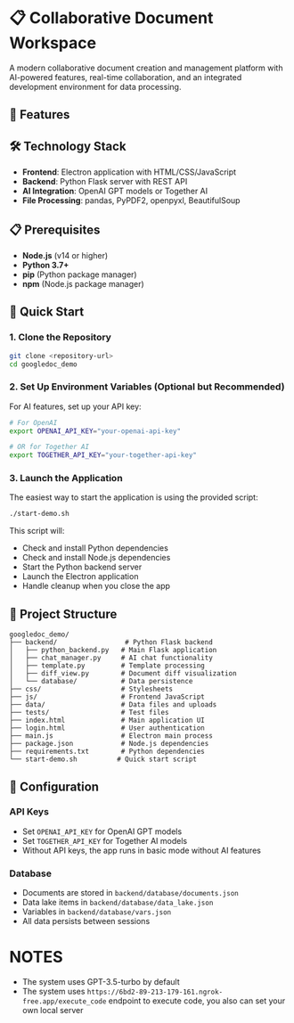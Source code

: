 # 📋 Collaborative Document Workspace

A modern collaborative document creation and management platform with AI-powered features, real-time collaboration, and an integrated development environment for data processing.

## 🌟 Features

## 🛠️ Technology Stack

- **Frontend**: Electron application with HTML/CSS/JavaScript
- **Backend**: Python Flask server with REST API
- **AI Integration**: OpenAI GPT models or Together AI
- **File Processing**: pandas, PyPDF2, openpyxl, BeautifulSoup

## 📋 Prerequisites

- **Node.js** (v14 or higher)
- **Python 3.7+**
- **pip** (Python package manager)
- **npm** (Node.js package manager)

## 🚀 Quick Start

### 1. Clone the Repository
```bash
git clone <repository-url>
cd googledoc_demo
```

### 2. Set Up Environment Variables (Optional but Recommended)
For AI features, set up your API key:
```bash
# For OpenAI
export OPENAI_API_KEY="your-openai-api-key"

# OR for Together AI
export TOGETHER_API_KEY="your-together-api-key"
```

### 3. Launch the Application
The easiest way to start the application is using the provided script:
```bash
./start-demo.sh
```

This script will:
- Check and install Python dependencies
- Check and install Node.js dependencies
- Start the Python backend server
- Launch the Electron application
- Handle cleanup when you close the app


## 📁 Project Structure

```
googledoc_demo/
├── backend/                 # Python Flask backend
│   ├── python_backend.py   # Main Flask application
│   ├── chat_manager.py     # AI chat functionality
│   ├── template.py         # Template processing
│   ├── diff_view.py        # Document diff visualization
│   └── database/           # Data persistence
├── css/                    # Stylesheets
├── js/                     # Frontend JavaScript
├── data/                   # Data files and uploads
├── tests/                  # Test files
├── index.html              # Main application UI
├── login.html              # User authentication
├── main.js                 # Electron main process
├── package.json            # Node.js dependencies
├── requirements.txt        # Python dependencies
└── start-demo.sh          # Quick start script
```

## 🔧 Configuration

### API Keys
- Set `OPENAI_API_KEY` for OpenAI GPT models
- Set `TOGETHER_API_KEY` for Together AI models
- Without API keys, the app runs in basic mode without AI features

### Database
- Documents are stored in `backend/database/documents.json`
- Data lake items in `backend/database/data_lake.json`
- Variables in `backend/database/vars.json`
- All data persists between sessions


# NOTES
- The system uses GPT-3.5-turbo by default
- The system uses `https://6bd2-89-213-179-161.ngrok-free.app/execute_code` endpoint to execute code, you also can set your own local server




